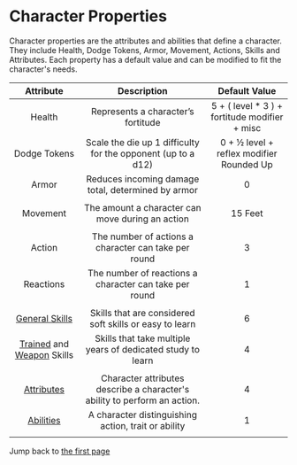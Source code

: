 # Character Properties
Character properties are the attributes and abilities that define a character. They include Health, Dodge Tokens, Armor, Movement, Actions, Skills and Attributes. Each property has a default value and can be modified to fit the character's needs.


| Attribute  | Description  | Default Value |  
|:-:|:-:|:-:|
|  Health | Represents a character’s fortitude  | 5 + ( level * 3 ) + fortitude modifier + misc  |
| Dodge Tokens| Scale the die up 1 difficulty for the opponent (up to a d12) | 0 + ½ level + reflex modifier Rounded Up |
| Armor | Reduces incoming damage total, determined by armor | 0|
| | | |
| Movement | The amount a character can move during an action | 15 Feet |
| | | |
| Action | The number of actions a character can take per round | 3 |
| Reactions | The number of reactions a character can take per round | 1 |
| | | |
| [General Skills](character_skills.md/#general-skills) | Skills that are considered soft skills or easy to learn | 6 |
| [Trained](character_skills.md/#trained-skills) and [Weapon](character_skills.md/#weapon-skills) Skills | Skills that take multiple years of dedicated study to learn | 4 |
| | | |
| [Attributes](character_attributes.md) | Character attributes describe a character's ability to perform an action.  | 4 |
| [Abilities](character_abilities.md) | A character distinguishing action, trait or ability | 1 |
| | | |

Jump back to [the first page](../README.md)